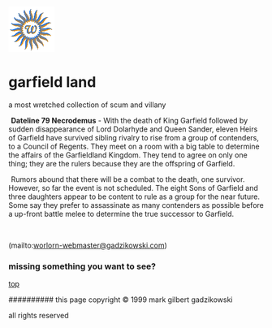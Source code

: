 ![wsun](assets/wsun.gif)

# garfield land



 a most wretched collection of scum and villany

![xparent](assets/xparent.gif)  **Dateline 79 Necrodemus** - With the death of King Garfield followed by sudden disappearance of Lord Dolarhyde and Queen Sander, eleven Heirs of Garfield have survived sibling rivalry to rise from a group of contenders, to a Council of Regents. They meet on a room with a big table to determine the affairs of the Garfieldland Kingdom. They tend to agree on only one thing; they are the rulers because they are the offspring of Garfield. 


 ![xparent](assets/xparent.gif)  Rumors abound that there will be a combat to the death, one survivor. However, so far the event is not scheduled. The eight Sons of Garfield and three daughters appear to be content to rule as a group for the near future. Some say they prefer to assassinate as many contenders as possible before a up-front battle melee to determine the true successor to Garfield. 


 ![xparent](assets/xparent.gif)  



 (mailto:worlorn-webmaster@gadzikowski.com) 


### missing something you want to see?



 [top](#top) 


########## this page copyright © 1999 mark gilbert gadzikowski

all rights reserved